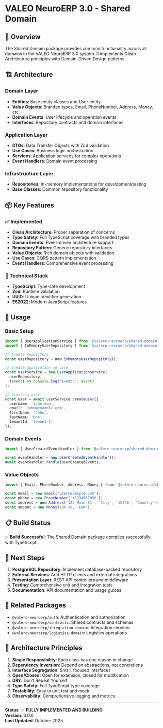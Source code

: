 # VALEO NeuroERP 3.0 - Shared Domain

## 🎯 Overview

The Shared Domain package provides common functionality across all domains in the VALEO NeuroERP 3.0 system. It implements Clean Architecture principles with Domain-Driven Design patterns.

## 🏗️ Architecture

### Domain Layer
- **Entities**: Base entity classes and User entity
- **Value Objects**: Branded types, Email, PhoneNumber, Address, Money, etc.
- **Domain Events**: User lifecycle and operation events
- **Interfaces**: Repository contracts and domain interfaces

### Application Layer
- **DTOs**: Data Transfer Objects with Zod validation
- **Use Cases**: Business logic orchestration
- **Services**: Application services for complex operations
- **Event Handlers**: Domain event processing

### Infrastructure Layer
- **Repositories**: In-memory implementations for development/testing
- **Base Classes**: Common repository functionality

## 📦 Key Features

### ✅ Implemented
- **Clean Architecture**: Proper separation of concerns
- **Type Safety**: Full TypeScript coverage with branded types
- **Domain Events**: Event-driven architecture support
- **Repository Pattern**: Generic repository interfaces
- **Value Objects**: Rich domain objects with validation
- **Use Cases**: CQRS pattern implementation
- **Event Handlers**: Comprehensive event processing

### 🔧 Technical Stack
- **TypeScript**: Type-safe development
- **Zod**: Runtime validation
- **UUID**: Unique identifier generation
- **ES2022**: Modern JavaScript features

## 🚀 Usage

### Basic Setup

```typescript
import { UserApplicationService } from '@valero-neuroerp/shared-domain';
import { InMemoryUserRepository } from '@valero-neuroerp/shared-domain';

// Create repository
const userRepository = new InMemoryUserRepository();

// Create application service
const userService = new UserApplicationService(
  userRepository,
  (event) => console.log('Event:', event)
);

// Create a user
const user = await userService.createUser({
  username: 'john.doe',
  email: 'john@example.com',
  firstName: 'John',
  lastName: 'Doe',
  tenantId: 'tenant-1'
});
```

### Domain Events

```typescript
import { UserCreatedEventHandler } from '@valero-neuroerp/shared-domain';

const eventHandler = new UserCreatedEventHandler();
await eventHandler.handle(userCreatedEvent);
```

### Value Objects

```typescript
import { Email, PhoneNumber, Address, Money } from '@valero-neuroerp/shared-domain';

const email = new Email('user@example.com');
const phone = new PhoneNumber('+1234567890');
const address = new Address('123 Main St', 'City', '12345', 'Country');
const amount = new Money(100.50, 'EUR');
```

## 📋 Build Status

✅ **Build Successful**: The Shared Domain package compiles successfully with TypeScript.

## 🎯 Next Steps

1. **PostgreSQL Repository**: Implement database-backed repository
2. **External Services**: Add HTTP clients and external integrations
3. **Presentation Layer**: REST API controllers and middleware
4. **Testing**: Comprehensive unit and integration tests
5. **Documentation**: API documentation and usage guides

## 🔗 Related Packages

- `@valero-neuroerp/auth`: Authentication and authorization
- `@valero-neuroerp/contracts`: Shared contracts and schemas
- `@valero-neuroerp/integration-domain`: Integration services
- `@valero-neuroerp/logistics-domain`: Logistics operations

## 📝 Architecture Principles

1. **Single Responsibility**: Each class has one reason to change
2. **Dependency Inversion**: Depend on abstractions, not concretions
3. **Interface Segregation**: Small, focused interfaces
4. **Open/Closed**: Open for extension, closed for modification
5. **DRY**: Don't Repeat Yourself
6. **Type Safety**: Full TypeScript type coverage
7. **Testability**: Easy to unit test and mock
8. **Observability**: Comprehensive logging and metrics

---

**Status**: ✅ **FULLY IMPLEMENTED AND BUILDING**  
**Version**: 3.0.0  
**Last Updated**: October 2025

